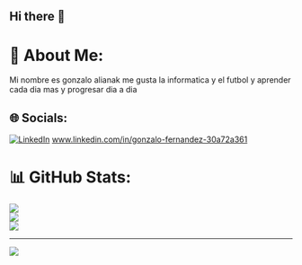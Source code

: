 ## Hi there 👋
# 💫 About Me:
Mi nombre es gonzalo alianak me gusta la informatica y el futbol y aprender cada dia mas y progresar dia a dia


## 🌐 Socials:
[![LinkedIn](https://img.shields.io/badge/LinkedIn-%230077B5.svg?logo=linkedin&logoColor=white)](https://linkedin.com/in/www.linkedin.com/in/gonzalo-fernandez-30a72a361)   www.linkedin.com/in/gonzalo-fernandez-30a72a361
# 📊 GitHub Stats:
![](https://github-readme-stats.vercel.app/api?username=ferro555&theme=dark&hide_border=false&include_all_commits=false&count_private=false)<br/>
![](https://nirzak-streak-stats.vercel.app/?user=ferro555&theme=dark&hide_border=false)<br/>
![](https://github-readme-stats.vercel.app/api/top-langs/?username=ferro555&theme=dark&hide_border=false&include_all_commits=false&count_private=false&layout=compact)

---
[![](https://visitcount.itsvg.in/api?id=ferro555&icon=0&color=0)](https://visitcount.itsvg.in)

<!-- Proudly created with GPRM ( https://gprm.itsvg.in ) -->
<!--
**ferro555/ferro555** is a ✨ _special_ ✨ repository because its `README.md` (this file) appears on your GitHub profile.

Here are some ideas to get you started:

- 🔭 I’m currently working on ...
- 🌱 I’m currently learning ...
- 👯 I’m looking to collaborate on ...
- 🤔 I’m looking for help with ...
- 💬 Ask me about ...
- 📫 How to reach me: ...
- 😄 Pronouns: ...
- ⚡ Fun fact: ...
-->
